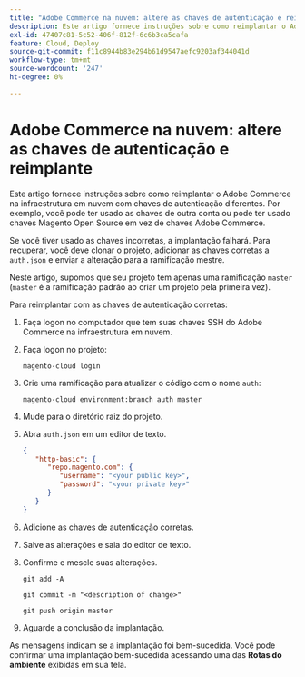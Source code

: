 ```yaml
---
title: "Adobe Commerce na nuvem: altere as chaves de autenticação e reimplante"
description: Este artigo fornece instruções sobre como reimplantar o Adobe Commerce na infraestrutura em nuvem com chaves de autenticação diferentes. Por exemplo, você pode ter usado as chaves de outra conta ou pode ter usado chaves Magento Open Source em vez de chaves Adobe Commerce.
exl-id: 47407c81-5c52-406f-812f-6c6b3ca5cafa
feature: Cloud, Deploy
source-git-commit: f11c8944b83e294b61d9547aefc9203af344041d
workflow-type: tm+mt
source-wordcount: '247'
ht-degree: 0%

---
```


# Adobe Commerce na nuvem: altere as chaves de autenticação e reimplante

Este artigo fornece instruções sobre como reimplantar o Adobe Commerce na infraestrutura em nuvem com chaves de autenticação diferentes. Por exemplo, você pode ter usado as chaves de outra conta ou pode ter usado chaves Magento Open Source em vez de chaves Adobe Commerce.

Se você tiver usado as chaves incorretas, a implantação falhará. Para recuperar, você deve clonar o projeto, adicionar as chaves corretas a `auth.json` e enviar a alteração para a ramificação mestre.

Neste artigo, supomos que seu projeto tem apenas uma ramificação `master` (`master` é a ramificação padrão ao criar um projeto pela primeira vez).

Para reimplantar com as chaves de autenticação corretas:

1. Faça logon no computador que tem suas chaves SSH do Adobe Commerce na infraestrutura em nuvem.
1. Faça logon no projeto:

   ```
   magento-cloud login
   ```

1. Crie uma ramificação para atualizar o código com o nome `auth`:

   ```
   magento-cloud environment:branch auth master
   ```

1. Mude para o diretório raiz do projeto.
1. Abra `auth.json` em um editor de texto.

   ```json
   {
      "http-basic": {
         "repo.magento.com": {
            "username": "<your public key>",
            "password": "<your private key>"
         }
      }
   }
   ```

1. Adicione as chaves de autenticação corretas.
1. Salve as alterações e saia do editor de texto.
1. Confirme e mescle suas alterações.

   ```
   git add -A
   ```

   ```
   git commit -m "<description of change>"
   ```

   ```
   git push origin master
   ```

1. Aguarde a conclusão da implantação.

As mensagens indicam se a implantação foi bem-sucedida. Você pode confirmar uma implantação bem-sucedida acessando uma das **Rotas do ambiente** exibidas em sua tela.
